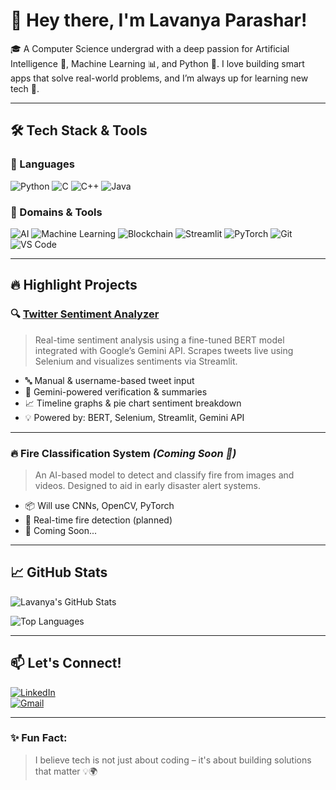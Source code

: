 # 👋 Hey there, I'm Lavanya Parashar!

🎓 A Computer Science undergrad with a deep passion for Artificial Intelligence 🤖, Machine Learning 📊, and Python 🐍. I love building smart apps that solve real-world problems, and I’m always up for learning new tech 🚀.

---

## 🛠️ Tech Stack & Tools

### 🚀 Languages
![Python](https://img.shields.io/badge/-Python-3776AB?logo=python&logoColor=white)
![C](https://img.shields.io/badge/-C-00599C?logo=c&logoColor=white)
![C++](https://img.shields.io/badge/-C++-00599C?logo=c%2B%2B&logoColor=white)
![Java](https://img.shields.io/badge/-Java-007396?logo=java&logoColor=white)

### 🤖 Domains & Tools
![AI](https://img.shields.io/badge/-Artificial%20Intelligence-brightgreen)
![Machine Learning](https://img.shields.io/badge/-Machine%20Learning-orange)
![Blockchain](https://img.shields.io/badge/-Blockchain-121D33?logo=ethereum&logoColor=white)
![Streamlit](https://img.shields.io/badge/-Streamlit-FF4B4B?logo=streamlit&logoColor=white)
![PyTorch](https://img.shields.io/badge/-PyTorch-EE4C2C?logo=pytorch&logoColor=white)
![Git](https://img.shields.io/badge/-Git-F05032?logo=git&logoColor=white)
![VS Code](https://img.shields.io/badge/-VSCode-007ACC?logo=visual-studio-code&logoColor=white)

---

## 🔥 Highlight Projects

### 🔍 [Twitter Sentiment Analyzer](https://github.com/Lavanya-Parashar/twitter-sentiment-analyzer)
> Real-time sentiment analysis using a fine-tuned BERT model integrated with Google’s Gemini API. Scrapes tweets live using Selenium and visualizes sentiments via Streamlit.

- 🔤 Manual & username-based tweet input  
- 🤖 Gemini-powered verification & summaries  
- 📈 Timeline graphs & pie chart sentiment breakdown  
- 💡 Powered by: BERT, Selenium, Streamlit, Gemini API  

---

### 🔥 Fire Classification System *(Coming Soon 🚧)*
> An AI-based model to detect and classify fire from images and videos. Designed to aid in early disaster alert systems.

- 📦 Will use CNNs, OpenCV, PyTorch  
- 🧠 Real-time fire detection (planned)  
- 🚀 Coming Soon...

---

## 📈 GitHub Stats

![Lavanya's GitHub Stats](https://github-readme-stats.vercel.app/api?username=Lavanya-Parashar&show_icons=true&theme=tokyonight)

![Top Languages](https://github-readme-stats.vercel.app/api/top-langs/?username=Lavanya-Parashar&layout=compact&theme=tokyonight)

---

## 📫 Let's Connect!

[![LinkedIn](https://img.shields.io/badge/-LinkedIn-blue?logo=linkedin&style=flat-square)](https://www.linkedin.com/in/lavanya-parashar-9b4131313)  
[![Gmail](https://img.shields.io/badge/-Gmail-D14836?style=flat-square&logo=gmail&logoColor=white)](mailto:lavanyaparashar330@gmail.com)

---

### ✨ Fun Fact:
> I believe tech is not just about coding – it's about building solutions that matter 💡🌍
